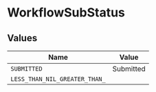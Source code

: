 # WorkflowSubStatus


## Values

| Name                          | Value                         |
| ----------------------------- | ----------------------------- |
| `SUBMITTED`                   | Submitted                     |
| `LESS_THAN_NIL_GREATER_THAN_` | <nil>                         |